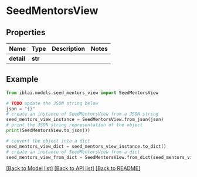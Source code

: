 # SeedMentorsView


## Properties

Name | Type | Description | Notes
------------ | ------------- | ------------- | -------------
**detail** | **str** |  | 

## Example

```python
from iblai.models.seed_mentors_view import SeedMentorsView

# TODO update the JSON string below
json = "{}"
# create an instance of SeedMentorsView from a JSON string
seed_mentors_view_instance = SeedMentorsView.from_json(json)
# print the JSON string representation of the object
print(SeedMentorsView.to_json())

# convert the object into a dict
seed_mentors_view_dict = seed_mentors_view_instance.to_dict()
# create an instance of SeedMentorsView from a dict
seed_mentors_view_from_dict = SeedMentorsView.from_dict(seed_mentors_view_dict)
```
[[Back to Model list]](../README.md#documentation-for-models) [[Back to API list]](../README.md#documentation-for-api-endpoints) [[Back to README]](../README.md)


